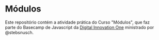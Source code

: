 # Módulos

Este repositório contém a atividade prática do Curso "Módulos", que faz parte do Basecamp de Javascript da [Digital Innovation One](https://digitalinnovation.one/) ministrado por @stebsnusch.